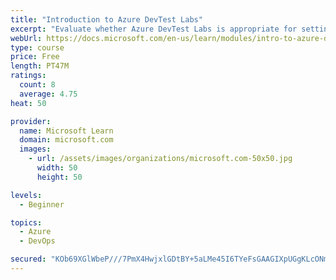 ```yaml
---
title: "Introduction to Azure DevTest Labs"
excerpt: "Evaluate whether Azure DevTest Labs is appropriate for setting up virtual machine environments for your team."
webUrl: https://docs.microsoft.com/en-us/learn/modules/intro-to-azure-devtest-labs/
type: course
price: Free
length: PT47M
ratings:
  count: 8
  average: 4.75
heat: 50

provider:
  name: Microsoft Learn
  domain: microsoft.com
  images:
    - url: /assets/images/organizations/microsoft.com-50x50.jpg
      width: 50
      height: 50

levels:
  - Beginner

topics:
  - Azure
  - DevOps

secured: "KOb69XGlWbeP///7PmX4HwjxlGDtBY+5aLMe45I6TYeFsGAAGIXpUGgKLcONm6x2AFMpWu9XmCIj11SKSjvfVVQ4GfbDkknltc6XUzQBkb+iAlujsNVg/SzKpcMyesLJWM17/FZZ2s0iAiGkUiyMojMSv3ls6fuIBnLzqeG5bWFvs4MiGFHbyEhNhxFmcBbeynPlHDK1HxdL4bZRneJKaEBV+3sSAM7CKaXZT+y+3DUGd+OdKZm1v0K6op3cgSlZMzktgeXI71jsDdXaceY3KXllDh6T2lJTWh0WqVRpt8Ap6yzKftNtv71ts+uBPOXxzPtwrN3XHy6BMzOPRkIchgbxirEzZMGee18c6icI7D+kgOvM5pEnSQu3tIiCVIvGl0NlL3U/3SZIRK/MH2K2DYhORmXOKlLkR/WTZzFtxuE=;LY0q6gUmhmQC08gIXKMYog=="
---
```


